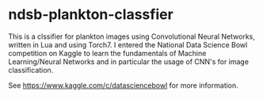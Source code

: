 # ndsb-plankton-classfier

This is a clssifier for plankton images using Convolutional Neural Networks, written in Lua and using Torch7.
I entered the National Data Science Bowl competition on Kaggle to learn the fundamentals of Machine Learning/Neural Networks
and in particular the usage of CNN's for image classification. 

See https://www.kaggle.com/c/datasciencebowl for more information. 
